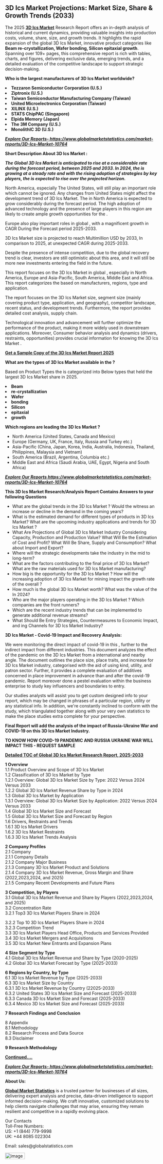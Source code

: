 <h2>3D Ics Market Projections: Market Size, Share & Growth Trends (2033)</h2><p>The 2025 <strong><a href="https://www.globalmarketstatistics.com/market-reports/3D-Ics-Market-10764">3D Ics Market</a></strong> Research Report offers an in-depth analysis of historical and current dynamics, providing valuable insights into production costs, volume, share, size, and growth trends. It highlights the rapid expansion of the global 3D Ics Market, innovative product categories like <strong>Beam re-crystallization, Wafer bonding, Silicon epitaxial growth</strong>. Spanning over 109+ pages, this comprehensive report is rich with tables, charts, and figures, delivering exclusive data, emerging trends, and a detailed evaluation of the competitive landscape to support strategic decision-making.</p><p><strong>Who is the largest manufacturers of 3D Ics Market worldwide?</strong></p><p><strong><li>Tezzaron Semiconductor Corporation (U.S.)<li>Ziptronix (U.S.)<li>Taiwan Semiconductor Manufacturing Company (Taiwan)<li>United Microelectronics Corporation (Taiwan)<li>XILINX (U.S.)<li>STATS ChipPAC (Singapore)<li>Elpida Memory (Japan)<li>The 3M Company (U.S.)<li>MonolithIC 3D (U.S.)</strong></p><p><strong><em><a href="https://www.globalmarketstatistics.com/market-reports/3D-Ics-Market-10764">Explore Our Reports-&nbsp;https://www.globalmarketstatistics.com/market-reports/3D-Ics-Market-10764</a></em></strong></p><p><strong>Short Description About 3D Ics Market :</strong></p><p><strong><em>The Global 3D Ics Market is anticipated to rise at a considerable rate during the forecast period, between 2025 and 2033. In 2024, the is growing at a steady rate and with the rising adoption of strategies by key players, the is expected to rise over the projected horizon.</em></strong></p><p>North America, especially The United States, will still play an important role which cannot be ignored. Any changes from United States might affect the development trend of 3D Ics Market. The in North America is expected to grow considerably during the forecast period. The high adoption of advanced technology and the presence of large players in this region are likely to create ample growth opportunities for the .</p><p>Europe also play important roles in global , with a magnificent growth in CAGR During the Forecast period 2025-2033.</p><p>3D Ics Market size is projected to reach Multimillion USD by 2033, In comparison to 2025, at unexpected CAGR during 2025-2033.</p><p>Despite the presence of intense competition, due to the global recovery trend is clear, investors are still optimistic about this area, and it will still be more new investments entering the field in the future.</p><p>This report focuses on the 3D Ics Market in global , especially in North America, Europe and Asia-Pacific, South America, Middle East and Africa. This report categorizes the based on manufacturers, regions, type and application.</p><p>The report focuses on the 3D Ics Market size, segment size (mainly covering product type, application, and geography), competitor landscape, recent status, and development trends. Furthermore, the report provides detailed cost analysis, supply chain.</p><p>Technological innovation and advancement will further optimize the performance of the product, making it more widely used in downstream applications. Moreover, Consumer behavior analysis and dynamics (drivers, restraints, opportunities) provides crucial information for knowing the 3D Ics Market .</p><p><strong><a href="https://www.globalmarketstatistics.com/market-reports/3D-Ics-Market-10764">Get a Sample Copy of the 3D Ics Market Report 2025</a></strong></p><p><strong>What are the types of 3D Ics Market available in the ?</strong></p><p>Based on Product Types the is categorized into Below types that held the largest 3D Ics Market share in 2025.</p><p><strong><li>Beam<li>re-crystallization<li>Wafer<li>bonding<li>Silicon<li>epitaxial<li>growth</strong></p><p><strong>Which regions are leading the 3D Ics Market ?</strong></p><ul><li>North America (United States, Canada and Mexico)</li><li>Europe (Germany, UK, France, Italy, Russia and Turkey etc.)</li><li>Asia-Pacific (China, Japan, Korea, India, Australia, Indonesia, Thailand, Philippines, Malaysia and Vietnam)</li><li>South America (Brazil, Argentina, Columbia etc.)</li><li>Middle East and Africa (Saudi Arabia, UAE, Egypt, Nigeria and South Africa)</li></ul><p><strong><em><a href="https://www.globalmarketstatistics.com/market-reports/3D-Ics-Market-10764">Explore Our Reports https://www.globalmarketstatistics.com/market-reports/3D-Ics-Market-10764</a></em></strong></p><p><strong>This 3D Ics Market Research/Analysis Report Contains Answers to your following Questions</strong></p><ul><li>What are the global trends in the 3D Ics Market ? Would the witness an increase or decline in the demand in the coming years?</li><li>What is the estimated demand for different types of products in 3D Ics Market? What are the upcoming industry applications and trends for 3D Ics Market ?</li><li>What Are Projections of Global 3D Ics Market Industry Considering Capacity, Production and Production Value? What Will Be the Estimation of Cost and Profit? What Will Be Share, Supply and Consumption? What about Import and Export?</li><li>Where will the strategic developments take the industry in the mid to long-term?</li><li>What are the factors contributing to the final price of 3D Ics Market? What are the raw materials used for 3D Ics Market manufacturing?</li><li>How big is the opportunity for the 3D Ics Market ? How will the increasing adoption of 3D Ics Market for mining impact the growth rate of the overall ?</li><li>How much is the global 3D Ics Market worth? What was the value of the In 2024?</li><li>Who are the major players operating in the 3D Ics Market ? Which companies are the front runners?</li><li>Which are the recent industry trends that can be implemented to generate additional revenue streams?</li><li>What Should Be Entry Strategies, Countermeasures to Economic Impact, and ing Channels for 3D Ics Market Industry?</li></ul><p><strong>3D Ics Market - Covid-19 Impact and Recovery Analysis:</strong></p><p>We were monitoring the direct impact of covid-19 in this , further to the indirect impact from different industries. This document analyzes the effect of the pandemic on the 3D Ics Market from a international and nearby angle. The document outlines the place size, place traits, and increase for 3D Ics Market industry, categorised with the aid of using kind, utility, and patron sector. Further, it provides a complete evaluation of additives concerned in place improvement in advance than and after the covid-19 pandemic. Report moreover done a pestel evaluation within the business enterprise to study key influencers and boundaries to entry.</p><p>Our studies analysts will assist you to get custom designed info to your report, which may be changed in phrases of a particular region, utility or any statistical info. In addition, we're constantly inclined to conform with the study, which triangulated together along with your very own statistics to make the place studies extra complete for your perspective.</p><p><strong>Final Report will add the analysis of the impact of Russia-Ukraine War and COVID-19 on this 3D Ics Market Industry.</strong></p><p><strong>TO KNOW HOW COVID-19 PANDEMIC AND RUSSIA UKRAINE WAR WILL IMPACT THIS - REQUEST SAMPLE</strong></p><p><strong><a href="https://www.globalmarketstatistics.com/market-reports/3D-Ics-Market-10764">Detailed TOC of Global 3D Ics Market Research Report, 2025-2033</a></strong></p><p><strong>1 Overview</strong><br /> 1.1 Product Overview and Scope of 3D Ics Market<br /> 1.2 Classification of 3D Ics Market by Type<br /> 1.2.1 Overview: Global 3D Ics Market Size by Type: 2022 Versus 2024 Versus 2033<br /> 1.2.2 Global 3D Ics Market Revenue Share by Type in 2024<br /> 1.3 Global 3D Ics Market by Application<br /> 1.3.1 Overview: Global 3D Ics Market Size by Application: 2022&nbsp;Versus 2024 Versus 2033<br /> 1.4 Global 3D Ics Market Size and Forecast<br /> 1.5 Global 3D Ics Market Size and Forecast by Region<br /> 1.6 Drivers, Restraints and Trends<br /> 1.6.1 3D Ics Market Drivers<br /> 1.6.2 3D Ics Market Restraints<br /> 1.6.3 3D Ics Market Trends Analysis</p><p><strong>2 Company Profiles</strong><br /> 2.1 Company<br /> 2.1.1 Company Details<br /> 2.1.2 Company Major Business<br /> 2.1.3 Company 3D Ics Market Product and Solutions<br /> 2.1.4 Company 3D Ics Market Revenue, Gross Margin and Share (2022,2023,2024, and 2025)<br /> 2.1.5 Company Recent Developments and Future Plans</p><p><strong>3 Competition, by Players</strong><br /> 3.1 Global 3D Ics Market Revenue and Share by Players (2022,2023,2024, and 2025)<br /> 3.2 Concentration Rate<br /> 3.2.1 Top3 3D Ics Market Players Share in 2024</p><p>3.2.2 Top 10 3D Ics Market Players Share in 2024<br /> 3.2.3 Competition Trend<br /> 3.3 3D Ics Market Players Head Office, Products and Services Provided<br /> 3.4 3D Ics Market Mergers and Acquisitions<br /> 3.5 3D Ics Market New Entrants and Expansion Plans</p><p><strong>4 Size Segment by Type</strong><br /> 4.1 Global 3D Ics Market Revenue and Share by Type (2020-2025)<br /> 4.2 Global 3D Ics Market Forecast by Type (2025-2033)</p><p><strong>6 Regions by Country, by Type</strong><br /> 6.1 3D Ics Market Revenue by Type (2025-2033)<br /> 6.3 3D Ics Market Size by Country<br /> 6.3.1 3D Ics Market Revenue by Country (22025-2033)<br /> 6.3.2 United States 3D Ics Market Size and Forecast (2025-2033)<br /> 6.3.3 Canada 3D Ics Market Size and Forecast (2025-2033)<br /> 6.3.4 Mexico 3D Ics Market Size and Forecast (2025-2033)</p><p><strong>7 Research Findings and Conclusion</strong></p><p>8 Appendix<br /> 8.1 Methodology<br /> 8.2 Research Process and Data Source<br /> 8.3 Disclaimer</p><p><strong>9 Research Methodology</strong></p><p><strong><a href="https://www.globalmarketstatistics.com/market-reports/3D-Ics-Market-10764">Continued&hellip;.</a></strong></p><p><strong><em><a href="https://www.globalmarketstatistics.com/market-reports/3D-Ics-Market-10764">Explore Our Reports-&nbsp;https://www.globalmarketstatistics.com/market-reports/3D-Ics-Market-10764</a></em></strong></p><p><strong>About Us:</strong></p><p><strong><a href="https://www.globalmarketstatistics.com/">Global Market Statistics</a></strong> is a trusted partner for businesses of all sizes, delivering expert analysis and precise, data-driven intelligence to support informed decision-making. We craft innovative, customized solutions to help clients navigate challenges that may arise, ensuring they remain resilient and competitive in a rapidly evolving place.</p><p>Our Contacts<br /> Toll-Free Numbers:<br /> US: +1 (844) 779-9998<br /> UK: +44 8085 022304</p><p>Email: sales@globalstatistics.com</p>
<img width="65" height="21" alt="image" src="https://github.com/user-attachments/assets/1afbf19f-62ea-44cd-9c3b-add98ec4d228" />
